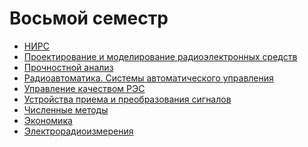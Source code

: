 # Восьмой семестр

* [НИРС](https://disk.yandex.ru/d/55m1CfyriORBwg)
* [Проектирование и моделирование радиоэлектронных средств](https://github.com/khosta77/simulationGcode)
* [Прочностной анализ]()
* [Радиоавтоматика. Системы автоматического управления](https://github.com/khosta77/BMSTU_RL6_Automatic_control_systems)
* [Управление качеством РЭС](https://github.com/khosta77/res_quality)
* [Устройства приема и преобразования сигналов](https://github.com/khosta77/Signal_reception_a_conversion_devices)
* [Численные методы](https://github.com/khosta77/Numerical_methods)
* [Экономика]()
* [Электрорадиоизмерения](https://github.com/khosta77/Electrical_and_radio_measurements)
